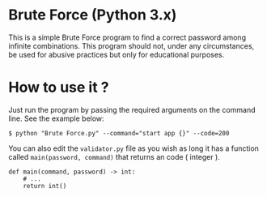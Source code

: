 # Brute Force (Python 3.x)

This is a simple Brute Force program to find a correct password among infinite combinations. This program should not, 
under any circumstances, be used for abusive practices but only for educational purposes.

# How to use it ?

Just run the program by passing the required arguments on the command line. See the example below:

```
$ python "Brute Force.py" --command="start app {}" --code=200 
```

You can also edit the `validator.py` file as you wish as long it has a function called `main(password, command)` that 
returns an code ( integer ). 

```
def main(command, password) -> int:
    # ...
    return int()
```
